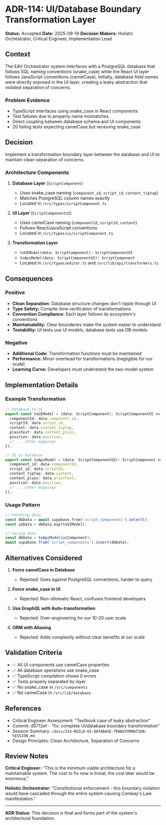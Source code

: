 # ADR-114: UI/Database Boundary Transformation Layer

**Status:** Accepted
**Date:** 2025-09-19
**Decision Makers:** Holistic Orchestrator, Critical Engineer, Implementation Lead

## Context

The EAV Orchestrator system interfaces with a PostgreSQL database that follows SQL naming conventions (snake_case) while the React UI layer follows JavaScript conventions (camelCase). Initially, database field names were directly exposed in the UI layer, creating a leaky abstraction that violated separation of concerns.

### Problem Evidence
- TypeScript interfaces using snake_case in React components
- Test failures due to property name mismatches
- Direct coupling between database schema and UI components
- 20 failing tests expecting camelCase but receiving snake_case

## Decision

Implement a transformation boundary layer between the database and UI to maintain clean separation of concerns.

### Architecture Components

1. **Database Layer** (`ScriptComponent`)
   - Uses snake_case naming (`component_id`, `script_id`, `content_tiptap`)
   - Matches PostgreSQL column names exactly
   - Located in `/src/types/scriptComponent.ts`

2. **UI Layer** (`ScriptComponentUI`)
   - Uses camelCase naming (`componentId`, `scriptId`, `content`)
   - Follows React/JavaScript conventions
   - Located in `/src/types/ui/scriptComponent.ts`

3. **Transformation Layer**
   - `toUIModel(data: ScriptComponent): ScriptComponentUI`
   - `toApiModel(data: ScriptComponentUI): ScriptComponent`
   - Located in `/src/types/editor.ts` and `/src/lib/api/transformers.ts`

## Consequences

### Positive
- **Clean Separation:** Database structure changes don't ripple through UI
- **Type Safety:** Compile-time verification of transformations
- **Convention Compliance:** Each layer follows its ecosystem's conventions
- **Maintainability:** Clear boundaries make the system easier to understand
- **Testability:** UI tests use UI models, database tests use DB models

### Negative
- **Additional Code:** Transformation functions must be maintained
- **Performance:** Minor overhead for transformations (negligible for our scale)
- **Learning Curve:** Developers must understand the two-model system

## Implementation Details

### Example Transformation
```typescript
// Database to UI
export const toUIModel = (data: ScriptComponent): ScriptComponentUI => ({
  componentId: data.component_id,
  scriptId: data.script_id,
  content: data.content_tiptap,
  plainText: data.content_plain,
  position: data.position,
  // ... other mappings
});

// UI to Database
export const toApiModel = (data: ScriptComponentUI): ScriptComponent => ({
  component_id: data.componentId,
  script_id: data.scriptId,
  content_tiptap: data.content,
  content_plain: data.plainText,
  position: data.position,
  // ... other mappings
});
```

### Usage Pattern
```typescript
// Fetching data
const dbData = await supabase.from('script_components').select();
const uiData = dbData.map(toUIModel);

// Saving data
const dbData = toApiModel(uiComponent);
await supabase.from('script_components').insert(dbData);
```

## Alternatives Considered

1. **Force camelCase in Database**
   - Rejected: Goes against PostgreSQL conventions, harder to query

2. **Force snake_case in UI**
   - Rejected: Non-idiomatic React, confuses frontend developers

3. **Use GraphQL with Auto-transformation**
   - Rejected: Over-engineering for our 10-20 user scale

4. **ORM with Aliasing**
   - Rejected: Adds complexity without clear benefits at our scale

## Validation Criteria

- ✅ All UI components use camelCase properties
- ✅ All database operations use snake_case
- ✅ TypeScript compilation shows 0 errors
- ✅ Tests properly separated by layer
- ✅ No snake_case in `/src/components`
- ✅ No camelCase in `/src/lib/database`

## References

- Critical Engineer Assessment: "Textbook case of leaky abstraction"
- Commit: d5712ef - "fix: complete UI/database boundary transformation"
- Session Summary: `/docs/224-BUILD-UI-DATABASE-TRANSFORMATION-SESSION.md`
- Design Principles: Clean Architecture, Separation of Concerns

## Review Notes

**Critical Engineer:** "This is the minimum viable architecture for a maintainable system. The cost to fix now is trivial; the cost later would be enormous."

**Holistic Orchestrator:** "Constitutional enforcement - this boundary violation would have cascaded through the entire system causing Conway's Law manifestation."

---

**ADR Status:** This decision is final and forms part of the system's architectural foundation.